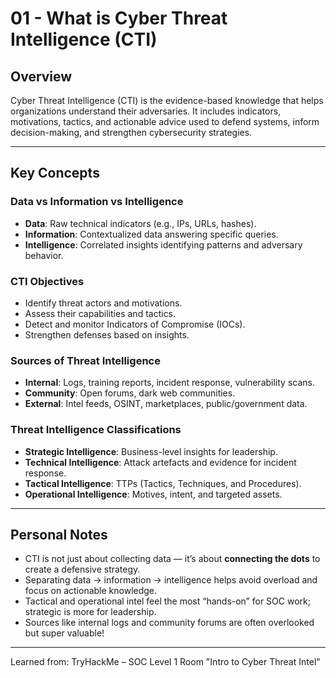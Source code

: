 # 01 - What is Cyber Threat Intelligence (CTI)

## Overview

Cyber Threat Intelligence (CTI) is the evidence-based knowledge that helps organizations understand their adversaries. It includes indicators, motivations, tactics, and actionable advice used to defend systems, inform decision-making, and strengthen cybersecurity strategies.

---

## Key Concepts

### Data vs Information vs Intelligence

- **Data**: Raw technical indicators (e.g., IPs, URLs, hashes).
- **Information**: Contextualized data answering specific queries.
- **Intelligence**: Correlated insights identifying patterns and adversary behavior.

### CTI Objectives

- Identify threat actors and motivations.
- Assess their capabilities and tactics.
- Detect and monitor Indicators of Compromise (IOCs).
- Strengthen defenses based on insights.

### Sources of Threat Intelligence

- **Internal**: Logs, training reports, incident response, vulnerability scans.
- **Community**: Open forums, dark web communities.
- **External**: Intel feeds, OSINT, marketplaces, public/government data.

### Threat Intelligence Classifications

- **Strategic Intelligence**: Business-level insights for leadership.
- **Technical Intelligence**: Attack artefacts and evidence for incident response.
- **Tactical Intelligence**: TTPs (Tactics, Techniques, and Procedures).
- **Operational Intelligence**: Motives, intent, and targeted assets.

---

## Personal Notes

- CTI is not just about collecting data — it’s about **connecting the dots** to create a defensive strategy.
- Separating data → information → intelligence helps avoid overload and focus on actionable knowledge.
- Tactical and operational intel feel the most “hands-on” for SOC work; strategic is more for leadership.
- Sources like internal logs and community forums are often overlooked but super valuable!

---

Learned from: TryHackMe – SOC Level 1
Room "Intro to Cyber Threat Intel"

